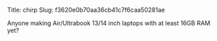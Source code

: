 Title: chirp
Slug: f3620e0b70aa36cb41c7f6caa50281ae

Anyone making Air/Ultrabook 13/14 inch laptops with at least 16GB RAM yet?
